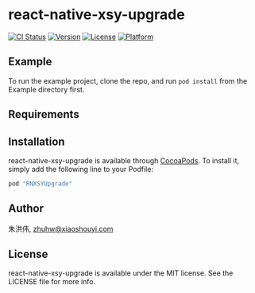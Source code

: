 # react-native-xsy-upgrade

[![CI Status](http://img.shields.io/travis/朱洪伟/react-native-xsy-upgrade.svg?style=flat)](https://travis-ci.org/朱洪伟/react-native-xsy-upgrade)
[![Version](https://img.shields.io/cocoapods/v/react-native-xsy-upgrade.svg?style=flat)](http://cocoapods.org/pods/react-native-xsy-upgrade)
[![License](https://img.shields.io/cocoapods/l/react-native-xsy-upgrade.svg?style=flat)](http://cocoapods.org/pods/react-native-xsy-upgrade)
[![Platform](https://img.shields.io/cocoapods/p/react-native-xsy-upgrade.svg?style=flat)](http://cocoapods.org/pods/react-native-xsy-upgrade)

## Example

To run the example project, clone the repo, and run `pod install` from the Example directory first.

## Requirements

## Installation

react-native-xsy-upgrade is available through [CocoaPods](http://cocoapods.org). To install
it, simply add the following line to your Podfile:

```ruby
pod "RNXSYUpgrade"
```

## Author

朱洪伟, zhuhw@xiaoshouyi.com

## License

react-native-xsy-upgrade is available under the MIT license. See the LICENSE file for more info.

